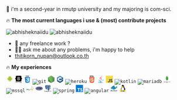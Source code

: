 👋 i'm a second-year in rmutp university and my majoring is com-sci.

🔥 **The most current languages i use & (most) contribute projects**

 <img src="https://api.githubtrends.io/user/svg/ttknpde-v/langs?time_range=one_year&theme=dark" alt="abhisheknaiidu" />  <img src="https://api.githubtrends.io/user/svg/ttknpde-v/repos?time_range=one_year&theme=dark"  alt="abhisheknaiidu"/>
 
  
- 💼 any freelance work ?
- 👩‍💻 ask me about any problems, i'm happy to help
- [thitikorn_nupan@outlook.co.th](mailto:thitikorn_nupan@outlook.co.th)

🔥 **My experiences**  

<code><img src="https://raw.githubusercontent.com/devicons/devicon/master/icons/android/android-original-wordmark.svg" alt="android" height="20"/></code>
<code><img src="https://raw.githubusercontent.com/devicons/devicon/master/icons/bootstrap/bootstrap-plain-wordmark.svg" alt="bootstrap" height="20"/></code>
<code><img src="https://raw.githubusercontent.com/devicons/devicon/master/icons/css3/css3-original-wordmark.svg" alt="css3" height="20"/></code>
<code><img src="https://www.vectorlogo.zone/logos/git-scm/git-scm-icon.svg" alt="git" height="20"/></code>
<code><img height="20" src="https://raw.githubusercontent.com/github/explore/80688e429a7d4ef2fca1e82350fe8e3517d3494d/topics/nodejs/nodejs.png"></code>
<code><img height="20" src="https://raw.githubusercontent.com/github/explore/80688e429a7d4ef2fca1e82350fe8e3517d3494d/topics/cpp/cpp.png"></code>
<code><img src="https://www.vectorlogo.zone/logos/heroku/heroku-icon.svg" alt="heroku"   height="20"/></code>
<code><img src="https://raw.githubusercontent.com/devicons/devicon/master/icons/html5/html5-original-wordmark.svg" alt="html5" height="20"/></code>
<code><img src="https://raw.githubusercontent.com/devicons/devicon/master/icons/java/java-original.svg" alt="java" height="20"/></code>
<code><img src="https://raw.githubusercontent.com/devicons/devicon/master/icons/javascript/javascript-original.svg" alt="javascript" height="20"/></code>
<code><img src="https://www.vectorlogo.zone/logos/kotlinlang/kotlinlang-icon.svg" alt="kotlin" height="20"/></code>
<code><img src="https://www.vectorlogo.zone/logos/mariadb/mariadb-icon.svg" alt="mariadb" height="20"/></code>
<code><img src="https://raw.githubusercontent.com/devicons/devicon/master/icons/mongodb/mongodb-original-wordmark.svg" alt="mongodb" height="20"/></code>
<code><img src="https://www.svgrepo.com/show/303229/microsoft-sql-server-logo.svg" alt="mssql" height="20"/></code>
<code><img src="https://raw.githubusercontent.com/devicons/devicon/master/icons/mysql/mysql-original-wordmark.svg" alt="mysql" height="20"/></code>
<code><img src="https://raw.githubusercontent.com/devicons/devicon/master/icons/php/php-original.svg" alt="php" height="20"/></code>
<code><img src="https://raw.githubusercontent.com/devicons/devicon/master/icons/postgresql/postgresql-original-wordmark.svg" alt="postgresql" height="20"/></code>
<code><img src="https://www.vectorlogo.zone/logos/springio/springio-icon.svg" alt="spring" height="20"/></code>
<code><img src="https://raw.githubusercontent.com/devicons/devicon/master/icons/typescript/typescript-original.svg" alt="typescript" height="20"/></code>
<code><img src="https://angular.io/assets/images/logos/angular/angular.svg" alt="angular" height="20"/></code>
<code><img src="https://raw.githubusercontent.com/devicons/devicon/master/icons/docker/docker-original-wordmark.svg" alt="docker" height="20"/></code>
<code><img src="https://raw.githubusercontent.com/devicons/devicon/master/icons/linux/linux-original.svg" alt="linux"  height="20"/></code>


  
